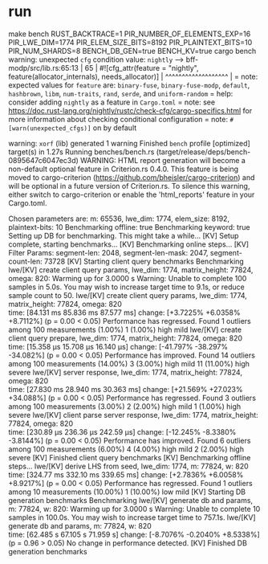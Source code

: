 # run

make bench
RUST_BACKTRACE=1 PIR_NUMBER_OF_ELEMENTS_EXP=16 PIR_LWE_DIM=1774  PIR_ELEM_SIZE_BITS=8192  PIR_PLAINTEXT_BITS=10 PIR_NUM_SHARDS=8 BENCH_DB_GEN=true BENCH_KV=true cargo bench
warning: unexpected `cfg` condition value: `nightly`
  --> bff-modp/src/lib.rs:65:13
   |
65 | #![cfg_attr(feature = "nightly", feature(allocator_internals), needs_allocator)]
   |             ^^^^^^^^^^^^^^^^^^^
   |
   = note: expected values for `feature` are: `binary-fuse`, `binary-fuse-modp`, `default`, `hashbrown`, `libm`, `num-traits`, `rand`, `serde`, and `uniform-random`
   = help: consider adding `nightly` as a feature in `Cargo.toml`
   = note: see <https://doc.rust-lang.org/nightly/rustc/check-cfg/cargo-specifics.html> for more information about checking conditional configuration
   = note: `#[warn(unexpected_cfgs)]` on by default

warning: `xorf` (lib) generated 1 warning
    Finished `bench` profile [optimized] target(s) in 1.27s
     Running benches/bench.rs (target/release/deps/bench-0895647c6047ec3d)
WARNING: HTML report generation will become a non-default optional feature in Criterion.rs 0.4.0.
This feature is being moved to cargo-criterion (https://github.com/bheisler/cargo-criterion) and will be optional in a future version of Criterion.rs. To silence this warning, either switch to cargo-criterion or enable the 'html_reports' feature in your Cargo.toml.

Chosen parameters are: m: 65536, lwe_dim: 1774, elem_size: 8192, plaintext-bits: 10
Benchmarking offline: true
Benchmarking keyword: true
Setting up DB for benchmarking. This might take a while...
[KV] Setup complete, starting benchmarks...
[KV] Benchmarking online steps...
[KV] Filter Params: segment-len: 2048, segment-len-mask: 2047, segment-count-len: 73728
[KV] Starting client query benchmarks
Benchmarking lwe/[KV] create client query params, lwe_dim: 1774, matrix_height: 77824, omega: 820: Warming up for 3.0000 s
Warning: Unable to complete 100 samples in 5.0s. You may wish to increase target time to 9.1s, or reduce sample count to 50.
lwe/[KV] create client query params, lwe_dim: 1774, matrix_height: 77824, omega: 820                                                                            
                        time:   [84.131 ms 85.836 ms 87.577 ms]
                        change: [+3.7225% +6.0358% +8.7112%] (p = 0.00 < 0.05)
                        Performance has regressed.
Found 1 outliers among 100 measurements (1.00%)
  1 (1.00%) high mild
lwe/[KV] create client query prepare, lwe_dim: 1774, matrix_height: 77824, omega: 820                                                                             
                        time:   [15.358 µs 15.708 µs 16.140 µs]
                        change: [-41.797% -38.297% -34.082%] (p = 0.00 < 0.05)
                        Performance has improved.
Found 14 outliers among 100 measurements (14.00%)
  3 (3.00%) high mild
  11 (11.00%) high severe
lwe/[KV] server response, lwe_dim: 1774, matrix_height: 77824, omega: 820                                                                            
                        time:   [27.830 ms 28.940 ms 30.363 ms]
                        change: [+21.569% +27.023% +34.088%] (p = 0.00 < 0.05)
                        Performance has regressed.
Found 3 outliers among 100 measurements (3.00%)
  2 (2.00%) high mild
  1 (1.00%) high severe
lwe/[KV] client parse server response, lwe_dim: 1774, matrix_height: 77824, omega: 820                                                                            
                        time:   [230.89 µs 236.36 µs 242.59 µs]
                        change: [-12.245% -8.3380% -3.8144%] (p = 0.00 < 0.05)
                        Performance has improved.
Found 6 outliers among 100 measurements (6.00%)
  4 (4.00%) high mild
  2 (2.00%) high severe
[KV] Finished client query benchmarks
[KV] Benchmarking offline steps...
lwe/[KV] derive LHS from seed, lwe_dim: 1774, m: 77824, w: 820                                                                           
                        time:   [324.77 ms 332.10 ms 339.65 ms]
                        change: [+2.7836% +6.0058% +8.9217%] (p = 0.00 < 0.05)
                        Performance has regressed.
Found 1 outliers among 10 measurements (10.00%)
  1 (10.00%) low mild
[KV] Starting DB generation benchmarks
Benchmarking lwe/[KV] generate db and params, m: 77824, w: 820: Warming up for 3.0000 s
Warning: Unable to complete 10 samples in 100.0s. You may wish to increase target time to 757.1s.
lwe/[KV] generate db and params, m: 77824, w: 820                                                                          
                        time:   [62.485 s 67.105 s 71.959 s]
                        change: [-8.7076% -0.2040% +8.5338%] (p = 0.96 > 0.05)
                        No change in performance detected.
[KV] Finished DB generation benchmarks
